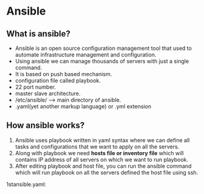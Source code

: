# Ansible
## What is ansible?
- Ansible is an open source configuration management tool that used to automate infrastructure management and configuration.
- Using ansible we can manage thousands of servers with just a single command.
- It is based on push based mechanism.
- configuration file called playbook.
- 22 port number.
- master slave architecture.
- /etc/ansible/  --> main directory of ansible.
- .yaml(yet another markup language) or .yml extension

## How ansible works?
1. Ansible uses playbook written in yaml syntax where we can define all tasks and configurations that we want to apply on all the servers.
2. Along with playbook we need **hosts file or inventory file** which will contains IP address of all servers on which we want to run playbook.
3. After editing playbook and host file, you can run the ansible command which will run playbook on all the servers defined the host file using ssh.

1stansible.yaml:
```yaml


```
